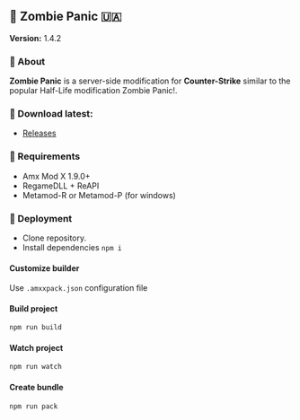 ## 🧟 Zombie Panic 🇺🇦
__Version:__ 1.4.2

### 📄 About
__Zombie Panic__ is a server-side modification for __Counter-Strike__ similar to the popular Half-Life modification Zombie Panic!.

### 🔽 Download latest:
- [Releases](../../releases)

### 🔄 Requirements
- Amx Mod X 1.9.0+
- RegameDLL + ReAPI
- Metamod-R or Metamod-P (for windows)

### 🔧 Deployment
- Clone repository.
- Install dependencies `npm i`

#### Customize builder
Use `.amxxpack.json` configuration file

#### Build project

```bash
npm run build
```

#### Watch project

```bash
npm run watch
```

#### Create bundle

```bash
npm run pack
```
